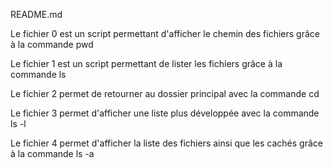 README.md

Le fichier 0 est un script permettant d'afficher le chemin des fichiers grâce à la commande pwd

Le fichier 1 est un script permettant de lister les fichiers grâce à la commande ls

Le fichier 2 permet de retourner au dossier principal avec la commande cd

Le fichier 3 permet d'afficher une liste plus développée avec la commande ls -l

Le fichier 4 permet d'afficher la liste des fichiers ainsi que les cachés grâce à la commande ls -a